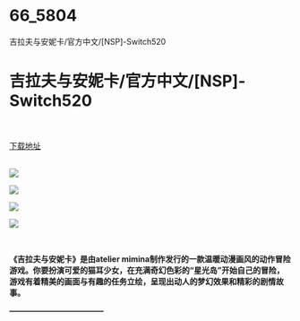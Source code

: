 # 66_5804
吉拉夫与安妮卡/官方中文/[NSP]-Switch520
# 吉拉夫与安妮卡/官方中文/[NSP]-Switch520
 <br/></br>
[下载地址](https://www.switch520.cc/article/5804 "下载地址")
<br/></br>

<p><img src="https://www.switch520.cc/muke_img/upload_art_editor_20201022-1_374fe80b3228a0eb64ab138a02d0cfb9.jpg"></p>
<p><img src="https://www.switch520.cc/muke_img/upload_art_editor_20201022-1_f08bcfbf681891441f3d87a05925ae6e.jpg"></p>
<p><img src="https://www.switch520.cc/muke_img/upload_art_editor_20201022-1_7f43fc58f1a44b3046602b97125b79ad.jpg"></p>
<p><img src="https://www.switch520.cc/muke_img/upload_art_editor_20201022-1_65cc2791d2ad8ecd153daa6ff2ad4601.jpg"></p>
<p><span><strong> <br></strong></span></p>
<p></p>
<p><span><strong>《吉拉夫与安妮卡》是由atelier mimina制作发行的一款温暖动漫画风的动作冒险游戏。你要扮演可爱的猫耳少女，在充满奇幻色彩的“星光岛”开始自己的冒险，游戏有着精美的画面与有趣的任务立绘，呈现出动人的梦幻效果和精彩的剧情故事。</strong></span></p>
<p><span><strong>————————————</strong></span></p>
